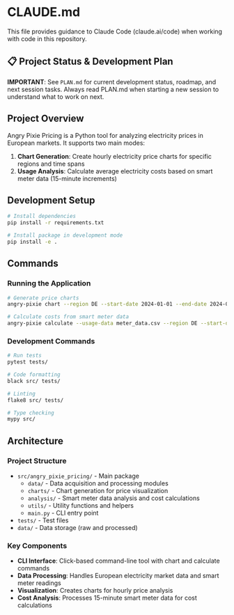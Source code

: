 # CLAUDE.md

This file provides guidance to Claude Code (claude.ai/code) when working with code in this repository.

## 📋 Project Status & Development Plan

**IMPORTANT**: See `PLAN.md` for current development status, roadmap, and next session tasks. Always read PLAN.md when starting a new session to understand what to work on next.

## Project Overview

Angry Pixie Pricing is a Python tool for analyzing electricity prices in European markets. It supports two main modes:
1. **Chart Generation**: Create hourly electricity price charts for specific regions and time spans
2. **Usage Analysis**: Calculate average electricity costs based on smart meter data (15-minute increments)

## Development Setup

```bash
# Install dependencies
pip install -r requirements.txt

# Install package in development mode
pip install -e .
```

## Commands

### Running the Application
```bash
# Generate price charts
angry-pixie chart --region DE --start-date 2024-01-01 --end-date 2024-01-31 --output chart.png

# Calculate costs from smart meter data
angry-pixie calculate --usage-data meter_data.csv --region DE --start-date 2024-01-01 --end-date 2024-01-31
```

### Development Commands
```bash
# Run tests
pytest tests/

# Code formatting
black src/ tests/

# Linting
flake8 src/ tests/

# Type checking
mypy src/
```

## Architecture

### Project Structure
- `src/angry_pixie_pricing/` - Main package
  - `data/` - Data acquisition and processing modules
  - `charts/` - Chart generation for price visualization
  - `analysis/` - Smart meter data analysis and cost calculations
  - `utils/` - Utility functions and helpers
  - `main.py` - CLI entry point
- `tests/` - Test files
- `data/` - Data storage (raw and processed)

### Key Components
- **CLI Interface**: Click-based command-line tool with chart and calculate commands
- **Data Processing**: Handles European electricity market data and smart meter readings
- **Visualization**: Creates charts for hourly price analysis
- **Cost Analysis**: Processes 15-minute smart meter data for cost calculations